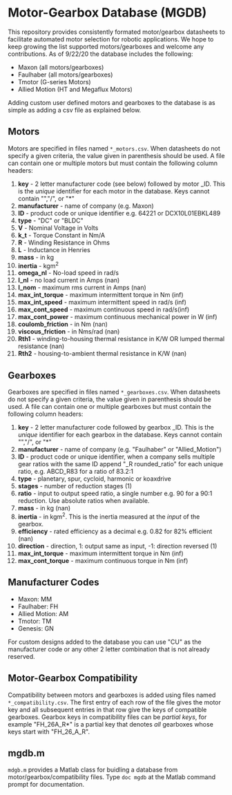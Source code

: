 # Motor-Gearbox Database (MGDB)
This repository provides consistently formated motor/gearbox datasheets to facilitate automated motor selection for robotic applications. We hope to keep growing the list supported motors/gearboxes and welcome any contributions. As of 9/22/20 the database includes the following:
* Maxon (all motors/gearboxes)
* Faulhaber (all motors/gearboxes) 
* Tmotor (G-series Motors)
* Allied Motion (HT and Megaflux Motors)

Adding custom user defined motors and gearboxes to the database is as simple as adding a csv file as explained below. 

## Motors 
Motors are specified in files named `*_motors.csv`. When datasheets do not specify a given criteria, the value given in parenthesis should be used. A file can contain one or multiple motors but must contain the following column headers:

1. **key** - 2 letter manufacturer code (see below) followed by motor _ID. This is the *unique* identifier for each motor in the database. Keys cannot contain "\","/", or "*" 
1. **manufacturer** - name of company (e.g. Maxon) 
1. **ID** - product code or unique identifier e.g. 64221 or DCX10L01EBKL489
1. **type** - "DC" or "BLDC" 
1. **V** - Nominal Voltage in Volts
1. **k_t** - Torque Constant in Nm/A
1. **R** - Winding Resistance in Ohms 
1. **L** - Inductance in Henries
1. **mass** - in kg 
1. **inertia** - kgm<sup>2</sup>
1. **omega_nl** - No-load speed in rad/s 
1. **I_nl** - no load current in Amps (nan)
1. **I_nom** - maximum rms current in Amps (nan)
1. **max_int_torque** - maximum intermittent torque in Nm (inf)
1. **max_int_speed** - maximum intermittent speed in rad/s (inf)
1. **max_cont_speed** - maximum continuous speed in rad/s(inf)
1. **max_cont_power** - maximum continuous mechanical power in W (inf)
1. **coulomb_friction** - in Nm (nan) 
1. **viscous_friction** - in Nms/rad (nan)
1. **Rth1** - winding-to-housing thermal resistance in K/W OR lumped thermal resistance (nan)
1. **Rth2** - housing-to-ambient thermal resistance in K/W (nan)


## Gearboxes 
Gearboxes are specified in files named `*_gearboxes.csv`. When datasheets do not specify a given criteria, the value given in parenthesis should be used. A file can contain one or multiple gearboxes but must contain the following column headers:
1. **key** - 2 letter manufacturer code followed by gearbox _ID. This is the *unique* identifier for each gearbox in the database. Keys cannot contain "\","/", or "*" 
1. **manufacturer** - name of company (e.g. "Faulhaber" or "Allied_Motion")  
1. **ID** - product code or unique identifier, when a company sells multiple gear ratios with the same ID append  "_R rounded_ratio" for each unique ratio, e.g. ABCD_R83 for a ratio of 83.2:1
1. **type** - planetary, spur, cycloid, harmonic or koaxdrive
1. **stages** - number of reduction stages (1)
1. **ratio** - input to output speed ratio, a single number e.g. 90 for a 90:1 reduction. Use absolute ratios when available. 
1. **mass** - in kg (nan)
1. **inertia** - in kgm<sup>2</sup>. This is the inertia measured at the *input* of the gearbox. 
1. **efficiency** - rated efficiency as a decimal e.g. 0.82 for 82% efficient (nan)
1. **direction** - direction, 1: output same as input, -1: direction reversed (1)
1. **max_int_torque** - maximum intermittent torque in Nm (inf) 
1. **max_cont_torque** - maximum continuous torque in Nm (inf)

## Manufacturer Codes 

* Maxon: MM 
* Faulhaber: FH
* Allied Motion: AM
* Tmotor: TM 
* Genesis: GN 

For custom designs added to the database you can use "CU" as the manufacturer code or any other 2 letter combination that is not already reserved. 

## Motor-Gearbox Compatibility 
Compatibility between motors and gearboxes is added using files named  `*_compatibility.csv`. The first entry of each row of the file gives the motor key and all subsequent entries in that row give the keys of compatible gearboxes. Gearbox keys in compatibility files can be *partial keys*, for example "FH_26A_R*" is a partial key that denotes *all* gearboxes whose keys start with "FH_26_A_R". 

## mgdb.m 
`mdgb.m` provides a Matlab class for buidling a database from motor/gearbox/compatibility files. Type `doc mgdb` at the Matlab command prompt for documentation.


